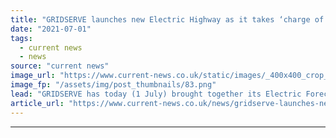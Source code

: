 ```yaml
---
title: "GRIDSERVE launches new Electric Highway as it takes ‘charge of its destiny’"
date: "2021-07-01"
tags: 
  - current news
  - news
source: "current news"
image_url: "https://www.current-news.co.uk/static/images/_400x400_crop_center-center/gridserve-electric-forecourts.png"
image_fp: "/assets/img/post_thumbnails/83.png"
lead: "​GRIDSERVE has today (1 July) brought together its Electric Forecourts, Electric Hubs and Electric Highway chargers into one network, dubbed the GRIDSERVE Electric Highway."
article_url: "https://www.current-news.co.uk/news/gridserve-launches-new-electric-highway-as-it-takes-charge-of-its-destiny?utm_source=rss-feeds&utm_medium=rss&utm_campaign=rss"
---
```


---
